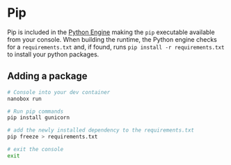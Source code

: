 # Pip

Pip is included in the [Python Engine](https://github.com/nanobox-io/nanobox-engine-python) making the `pip` executable available from your console. When building the runtime, the Python engine checks for a `requirements.txt` and, if found, runs `pip install -r requirements.txt` to install your python packages.

## Adding a package

```bash
# Console into your dev container
nanobox run

# Run pip commands
pip install gunicorn

# add the newly installed dependency to the requirements.txt
pip freeze > requirements.txt

# exit the console
exit
```
